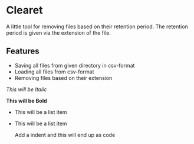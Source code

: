 Clearet
==============

A little tool for removing files based on their retention period. The retention period is given via the extension of the file.

Features
--------------

- Saving all files from given directory in csv-format
- Loading all files from csv-format
- Removing files based on their extension

*This will be Italic*

**This will be Bold**

- This will be a list item
- This will be a list item

    Add a indent and this will end up as code
